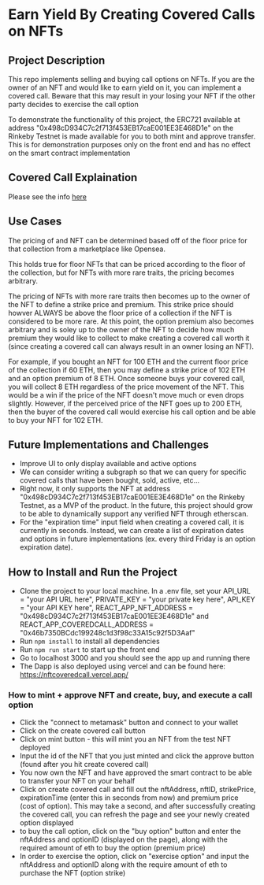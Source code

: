 # Earn Yield By Creating Covered Calls on NFTs

## Project Description
This repo implements selling and buying call options on NFTs. If you are the owner of an NFT and would like to earn yield on it, you can implement a covered call. Beware that this may result in your losing your NFT if the other party decides to exercise the call option
 
To demonstrate the functionality of this project, the ERC721 available at address "0x498cD934C7c2f713f453EB17caE001EE3E468D1e" on the Rinkeby Testnet is made available for you to both mint and approve transfer. This is for demonstration purposes only on the front end and has no effect on the smart contract implementation

 ## Covered Call Explaination
 Please see the info [here](https://www.investopedia.com/terms/c/coveredcall.asp)

 ## Use Cases
 The pricing of and NFT can be determined based off of the floor price for that collection from a marketplace like Opensea. 
 
 This holds true for floor NFTs that can be priced according to the floor of the collection, but for NFTs with more rare traits, the pricing becomes arbitrary. 

 The pricing of NFTs with more rare traits then becomes up to the owner of the NFT to define a strike price and premium. This strike price should howver ALWAYS be above the floor price of a collection if the NFT is considered to be more rare. At this point, the option premium also becomes arbitrary and is soley up to the owner of the NFT to decide how much premium they would like to collect to make creating a covered call worth it (since creating a covered call can always result in an owner losing an NFT).
 
 For example, if you bought an NFT for 100 ETH and the current floor price of the collection if 60 ETH, then you may define a strike price of 102 ETH and an option premium of 8 ETH. Once someone buys your covered call, you will collect 8 ETH regardless of the price movement of the NFT. This would be a win if the price of the NFT doesn't move much or even drops slightly. However, if the perceived price of the NFT goes up to 200 ETH, then the buyer of the covered call would exercise his call option and be able to buy your NFT for 102 ETH.

## Future Implementations and Challenges
 - Improve UI to only display available and active options
 - We can consider writing a subgraph so that we can query for specific covered calls that have been bought, sold, active, etc...
 - Right now, it only supports the NFT at address "0x498cD934C7c2f713f453EB17caE001EE3E468D1e" on the Rinkeby Testnet, as a MVP of the product. In the future, this project should grow to be able to dynamically support any verified NFT through etherscan.
 - For the "expiration time" input field when creating a covered call, it is currently in seconds. Instead, we can create a list of expiration dates and options in future implementations (ex. every third Friday is an option expiration date).

 ## How to Install and Run the Project
 - Clone the project to your local machine. In a .env file, set your API_URL = "your API URL here", PRIVATE_KEY = "your private key here", API_KEY = "your API KEY here", REACT_APP_NFT_ADDRESS = "0x498cD934C7c2f713f453EB17caE001EE3E468D1e" and REACT_APP_COVEREDCALL_ADDRESS = "0x46b7350BCdc199248c1d3f98c33A15c92f5D3Aaf"
 - Run `npm install` to install all dependencies
 - Run `npm run start` to start up the front end
 - Go to localhost 3000 and you should see the app up and running there
 - The Dapp is also deployed using vercel and can be found here: https://nftcoveredcall.vercel.app/

 ### How to mint + approve NFT and create, buy, and execute a call option
 - Click the "connect to metamask" button and connect to your wallet
 - Click on the create covered call button
 - Click on mint button - this will mint you an NFT from the test NFT deployed
 - Input the id of the NFT that you just minted and click the approve button (found after you hit create covered call)
 - You now own the NFT and have approved the smart contract to be able to transfer your NFT on your behalf
 - Click on create covered call and fill out the nftAddress, nftID, strikePrice, expirationTime (enter this in seconds from now) and premium price (cost of option). This may take a second, and after successfully creating the covered call, you can refresh the page and see your newly created option displayed
 - to buy the call option, click on the "buy option" button and enter the nftAddress and optionID (displayed on the page), along with the required amount of eth to buy the option (premium price)
 - In order to exercise the option, click on "exercise option" and input the nftAddress and optionID along with the require amount of eth to purchase the NFT (option strike)